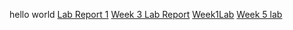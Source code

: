 hello world
[Lab Report 1](https://ndhanrajani.github.io/cse15l-lab-reports/lab-report-1-week-0.html)
[Week 3 Lab Report](https://ndhanrajani.github.io/cse15l-lab-reports/lab-report-1-week-3.html)
[Week1Lab](https://ndhanrajani.github.io/cse15l-lab-reports/lab-report-week-1.html)
[Week 5 lab](https://github.com/ndhanrajani/cse15l-lab-reports/blob/main/lab-report-1-week-5.html)